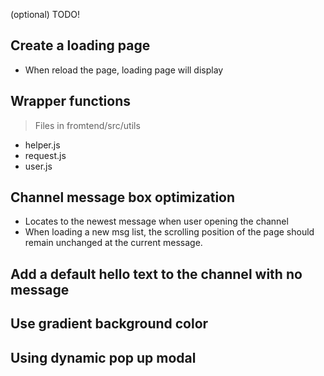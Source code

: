 (optional) TODO!
## Create a loading page
* When reload the page, loading page will display

## Wrapper functions 
> Files in fromtend/src/utils
* helper.js
* request.js
* user.js

## Channel message box optimization
* Locates to the newest message when user opening the channel
* When loading a new msg list, the scrolling position of the page should remain unchanged at the current message.

## Add a default hello text to the channel with no message

## Use gradient background color

## Using dynamic pop up modal